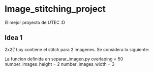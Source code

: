 # Image_stitching_project
El mejor proyecto de UTEC :D

## Idea 1
2x2(1).py contiene el stitch para 2 imagenes. Se considera lo siguiente:

La funcion definida en separar_imagen.py
	overlaping = 50
	number_images_height = 2
	number_images_width = 3
